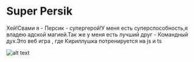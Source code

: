 # Super Persik
 
Хей!Свами я - Персик - супергерой!У меня есть суперспособность,я владею адской магией.Так же у меня есть лучший друг - Командный дух.Это веб игра , где Кириллушка потренируется на js и ts

![alt text](https://cs4.pikabu.ru/post_img/2015/06/19/9/1434727341_985443663.gif)
